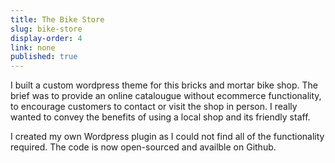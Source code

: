 ```yaml
---
title: The Bike Store
slug: bike-store
display-order: 4
link: none
published: true
---
```


I built a custom wordpress theme for this bricks and mortar bike shop. The brief was to provide an online catalougue without ecommerce functionality, to encourage customers to contact or visit the shop in person. I really wanted to convey the benefits of using a local shop and its friendly staff.

I created my own Wordpress plugin as I could not find all of the functionality required. The code is now open-sourced and availble on Github.